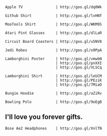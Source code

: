     Apple TV               | http://goo.gl/dq0Wk
    
    Github Shirt           | http://goo.gl/lvHNf
    
    MooTools Shirt         | http://goo.gl/WKM9S
    
    Atari Pint Glasses     | http://goo.gl/dlLaR
    
    Circuit Board Coasters | http://goo.gl/u5NV8
    
    Jedi Robes             | http://goo.gl/o9PpA
    
    Lamborghini Poster     | http://goo.gl/vmwbN
                           | http://goo.gl/pnXXI
                           | http://goo.gl/VLSCq
    
    Lamborghini Shirt      | http://goo.gl/leUCM
                           | http://goo.gl/PEziK
                           | http://goo.gl/7MiaO

    Bungie Hoodie          | http://goo.gl/aZiRv

    Bowling Polo           | http://goo.gl/9oEgB

## I'll love you forever gifts.
    
    Bose Ae2 Headphones    | http://goo.gl/XnlTN